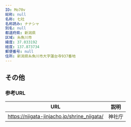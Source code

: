 ```yaml
---
ID: Mo70v
総称: null
名称: 七社
名称読み: ナナシャ
別名: null
都道府県: 新潟県
区域: 糸魚川市
緯度: 37.033192
経度: 137.873734
郵便番号: null
住所: 新潟県糸魚川市大字蓮台寺937番地
---
```


## その他

### 参考URL

| URL                                         | 説明   |
| ------------------------------------------- | ------ |
| https://niigata-jinjacho.jp/shrine_niigata/ | 神社庁 |
